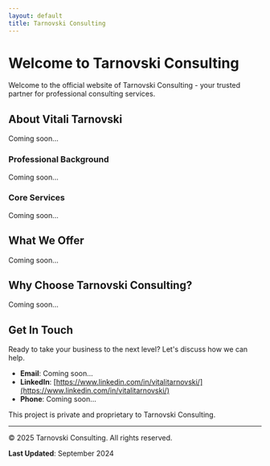```yaml
---
layout: default
title: Tarnovski Consulting
---
```


# Welcome to Tarnovski Consulting

Welcome to the official website of Tarnovski Consulting - your trusted partner for professional consulting services.

## About Vitali Tarnovski

Coming soon...

### Professional Background

Coming soon...

### Core Services

Coming soon...

## What We Offer

Coming soon...

## Why Choose Tarnovski Consulting?

Coming soon...

## Get In Touch

Ready to take your business to the next level? Let's discuss how we can help.

- **Email**: Coming soon...
- **LinkedIn**: [https://www.linkedin.com/in/vitalitarnovski/](https://www.linkedin.com/in/vitalitarnovski/)
- **Phone**: Coming soon...

This project is private and proprietary to Tarnovski Consulting.

---

© 2025 Tarnovski Consulting. All rights reserved.

**Last Updated**: September 2024
